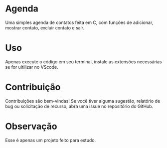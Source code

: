 # Agenda
Uma simples agenda de contatos feita em C, com funções de adicionar, mostrar contato, excluir contato e sair.
#
# Uso
Apenas execute o código em seu terminal, instale as extensões necessárias se for ultilizar no VScode.
#
# Contribuição
Contribuições são bem-vindas! Se você tiver alguma sugestão, relatório de bug ou solicitação de recurso, abra uma issue no repositório do GitHub.
#
# Observação
Esse é apenas um projeto feito para estudo.